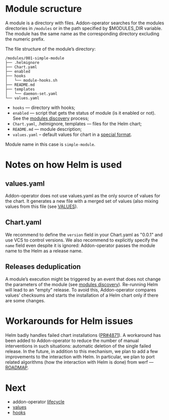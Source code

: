 # Module scructure

A module is a directory with files. Addon-operator searches for the modules directories in `/modules` or in the path specified by $MODULES_DIR variable. The module has the same name as the corresponding directory excluding the numeric prefix.

The file structure of the module’s directory:

```
/modules/001-simple-module
├── .helmignore
├── Chart.yaml
├── enabled
├── hooks
│   └── module-hooks.sh
├── README.md
├── templates
│   └── daemon-set.yaml
└── values.yaml
```

- `hooks` — directory with hooks;
- `enabled` — script that gets the status of module (is it enabled or not). See the [modules discovery](LIFECYCLE.md#modules-discovery) process;
- `Chart.yaml`, .helmignore, templates — files for the Helm chart;
- `README.md` — module description;
- `values.yaml` – default values for chart in a [special format](VALUES.md).

Module name in this case is `simple-module`. 

# Notes on how Helm is used

## values.yaml

Addon-operator does not use values.yaml as the only source of values for the chart. It generates a new file with a merged set of values (also mixing values from this file (see [VALUES](VALUES.md#merged-values)).

## Chart.yaml

We recommend to define the `version` field in your Chart.yaml as "0.0.1" and use VCS to control versions. We also recommend to explicitly specify the `name` field even despite it is ignored: Addon-operator passes the module name to the Helm as a release name.

## Releases deduplication

A module’s execution might be triggered by an event that does not change the parameters of the module (see [modules discovery](LIFECYCLE.md#modules-discovery)). Re-running Helm will lead to an "empty" release. To avoid this, Addon-operator compares values’ checksums and starts the installation of a Helm chart only if there are some changes.

# Workarounds for Helm issues

Helm badly handles failed chart installations ([PR#4871](https://github.com/helm/helm/pull/4871)). A workaround has been added to Addon-operator to reduce the number of manual interventions in such situations: automatic deletion of the single failed release. In the future, in addition to this mechanism, we plan to add a few improvements to the interaction with Helm. In particular, we plan to port related algorithms (how the interaction with Helm is done) from werf — [ROADMAP](https://github.com/flant/addon-operator/issues/17).

# Next

- addon-operator [lifecycle](LIFECYCLE.md)
- [values](VALUES.md)
- [hooks](HOOKS.md)

